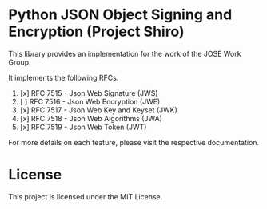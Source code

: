 # Python JSON Object Signing and Encryption (Project Shiro)

This library provides an implementation for the work of the JOSE Work Group.

It implements the following RFCs.

1. [x] RFC 7515 - Json Web Signature (JWS)
2. [ ] RFC 7516 - Json Web Encryption (JWE)
3. [x] RFC 7517 - Json Web Key and Keyset (JWK)
4. [x] RFC 7518 - Json Web Algorithms (JWA)
5. [x] RFC 7519 - Json Web Token (JWT)

For more details on each feature, please visit the respective documentation.

# License

This project is licensed under the MIT License.

